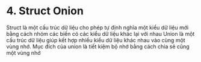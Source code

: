 
# 4. Struct Onion

Struct là một cấu trúc dữ liệu cho phép tự định nghĩa một kiểu dữ liệu mới bằng cách nhóm các biến có các kiểu dữ liệu khác lại với nhau
Union là một cấu trúc dữ liệu giúp kết hợp nhiều kiểu dữ liệu khác nhau vào cùng một vùng nhớ. Mục đích của union là tiết kiệm bộ nhớ bằng cách chia sẻ cũng một vùng nhớ 